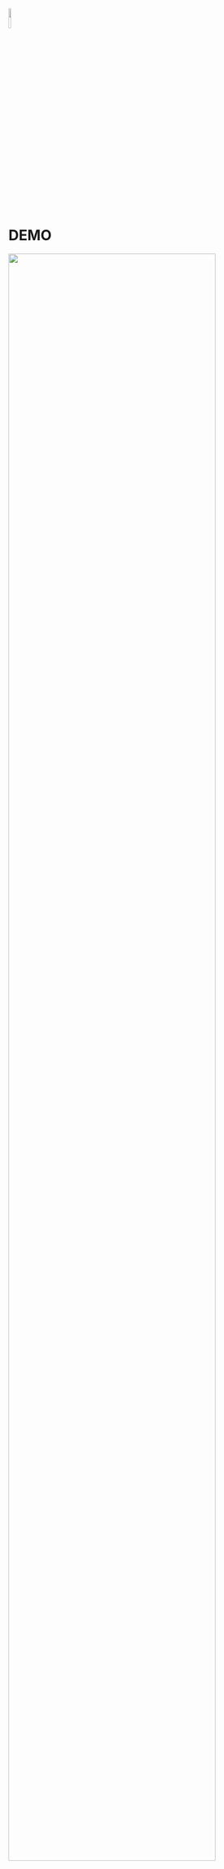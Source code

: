 <img src="https://iconsplace.com/wp-content/uploads/_icons/ffffff/256/png/under-construction-icon-18-256.png" width="10%" height="10%"/>

# DEMO

<img src="https://github.com/marcoacnunes/web-fetch-bank-rdb-api/blob/master/ezgif.com-gif-maker.gif" width="90%" height="90%"/>
